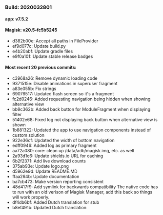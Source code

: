 ### Build: 2020032801
#### app: v7.5.2
#### Magisk: v20.5-fc5b5245

- d382b00e: Accept all paths in FileProvider
- ef9d077c: Update build.py
- e4b20abf: Update gradle files
- e9f0a101: Update stable release badges

#### Most recent 20 previous commits:

- c3968a26: Remove dynamic loading code
- 9371515e: Disable animations in superuser fragment
- a83e055b: Fix strings
- 69076517: Updated flash screen so it's a fragment
- fc2d0246: Added requesting navigation being hidden when showing alternative view
- bb9c362b: Added back button for ModuleFragment when displaying filter
- 51402e68: Fixed log not displaying back button when alternative view is shown
- 1b881322: Updated the app to use navigation components instead of custom solution
- 922e36cf: Updated the width of bottom navigation
- edff0946: Added log as primary fragment
- aa72a080: core: clean up /data/adb/magisk.img, etc. as well
- 2a93d1c6: Update shields.io URL for caching
- 6b2f2371: Add live download counts
- 375ab93e: Update logo.png
- d5962e9d: Update README.MD
- ffaa264b: Update documentation
- ba7cb473: Make version reporting consistent
- 48d417f9: Add symlink for backwards compatibility The native code has to run with an old verison of Magisk Manager, add this back so things will work properly.
- df4db6bf: Added Dutch translation for stub
- b8ef491b: Updated Dutch translation
